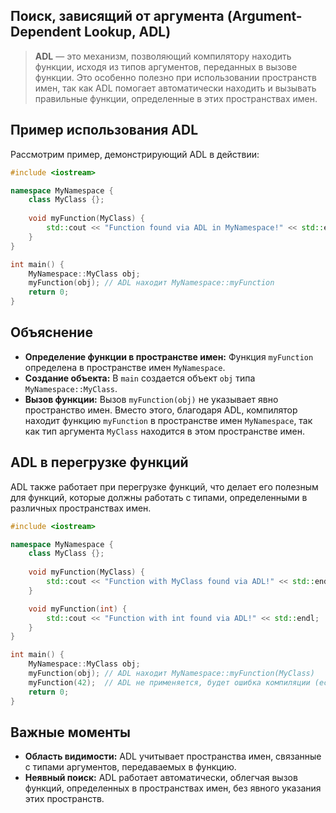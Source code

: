 ## Поиск, зависящий от аргумента (Argument-Dependent Lookup, ADL)

>**ADL** — это механизм, позволяющий компилятору находить функции, исходя из типов аргументов, переданных в вызове функции. Это особенно полезно при использовании пространств имен, так как ADL помогает автоматически находить и вызывать правильные функции, определенные в этих пространствах имен.

## Пример использования ADL

Рассмотрим пример, демонстрирующий ADL в действии:

```cpp
#include <iostream>

namespace MyNamespace {
    class MyClass {};
    
    void myFunction(MyClass) {
        std::cout << "Function found via ADL in MyNamespace!" << std::endl;
    }
}

int main() {
    MyNamespace::MyClass obj;
    myFunction(obj); // ADL находит MyNamespace::myFunction
    return 0;
}
```

## Объяснение

- **Определение функции в пространстве имен:** Функция `myFunction` определена в пространстве имен `MyNamespace`.
- **Создание объекта:** В `main` создается объект `obj` типа `MyNamespace::MyClass`.
- **Вызов функции:** Вызов `myFunction(obj)` не указывает явно пространство имен. Вместо этого, благодаря ADL, компилятор находит функцию `myFunction` в пространстве имен `MyNamespace`, так как тип аргумента `MyClass` находится в этом пространстве имен.

## ADL в перегрузке функций

ADL также работает при перегрузке функций, что делает его полезным для функций, которые должны работать с типами, определенными в различных пространствах имен.

```cpp
#include <iostream>

namespace MyNamespace {
    class MyClass {};
    
    void myFunction(MyClass) {
        std::cout << "Function with MyClass found via ADL!" << std::endl;
    }

    void myFunction(int) {
        std::cout << "Function with int found via ADL!" << std::endl;
    }
}

int main() {
    MyNamespace::MyClass obj;
    myFunction(obj); // ADL находит MyNamespace::myFunction(MyClass)
    myFunction(42);  // ADL не применяется, будет ошибка компиляции (если не объявлена глобальная функция)
    return 0;
}
```

## Важные моменты

- **Область видимости:** ADL учитывает пространства имен, связанные с типами аргументов, передаваемых в функцию.
- **Неявный поиск:** ADL работает автоматически, облегчая вызов функций, определенных в пространствах имен, без явного указания этих пространств.
